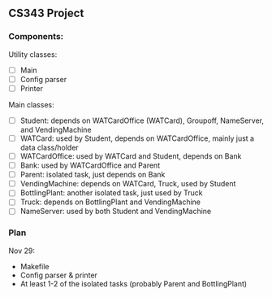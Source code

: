 ## CS343 Project

### Components:

Utility classes:
- [ ] Main
- [ ] Config parser
- [ ] Printer

Main classes:
- [ ] Student: depends on WATCardOffice (WATCard), Groupoff, NameServer, and VendingMachine
- [ ] WATCard: used by Student, depends on WATCardOffice, mainly just a data class/holder
- [ ] WATCardOffice: used by WATCard and Student, depends on Bank
- [ ] Bank: used by WATCardOffice and Parent
- [ ] Parent: isolated task, just depends on Bank
- [ ] VendingMachine: depends on WATCard, Truck, used by Student
- [ ] BottlingPlant: another isolated task, just used by Truck
- [ ] Truck: depends on BottlingPlant and VendingMachine
- [ ] NameServer: used by both Student and VendingMachine

### Plan

Nov 29:
- Makefile
- Config parser & printer
- At least 1-2 of the isolated tasks (probably Parent and BottlingPlant)
